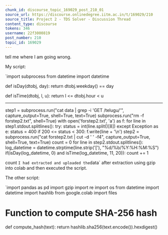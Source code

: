 ```yaml
---
chunk_id: discourse_topic_169029_post_210_01
source_url: https://discourse.onlinedegree.iitm.ac.in/t/169029/210
source_title: Project 2 - TDS Solver - Discussion Thread
content_type: discourse
tokens: 346
username: 22f3000819
post_number: 210
topic_id: 169029
---
```


 tell me where I am going wrong.

My script:

`import subprocess
from datetime import datetime

def isDay(dtobj, day):
 return dtobj.weekday() == day

def isTime(dtobj, l, u):
 return l &lt;= dtobj.hour &lt; u

---

step1 = subprocess.run("cat data | grep -i 'GET /telugu/'", capture_output=True, shell=True, text=True)
subprocess.run("rm -f forstep2.txt", shell=True)
with open('forstep2.txt', 'a') as f:
 for line in step1.stdout.splitlines():
 try:
 status = int(line.split()[8])
 except Exception as e:
 status = 400
 if 200 &lt;= status &lt; 300:
 f.write(line + '\n')
step2 = subprocess.run("cat forstep2.txt | cut -d ' ' -f4", capture_output=True, shell=True, text=True)
count = 0
for line in step2.stdout.splitlines():
 log_datetime = datetime.strptime(line.strip('['), "%d/%b/%Y:%H:%M:%S")
 if(isDay(log_datetime, 0) and isTime(log_datetime, 11, 20)):
 count += 1

count
`
I had extracted and uploaded the `data` after extraction using gzip into colab and then executed the script.

The other script:

`import pandas as pd
import gzip
import re
import os
from datetime import datetime
import hashlib
from google.colab import files

# Function to compute SHA-256 hash
def compute_hash(text):
 return hashlib.sha256(text.encode()).hexdigest()
